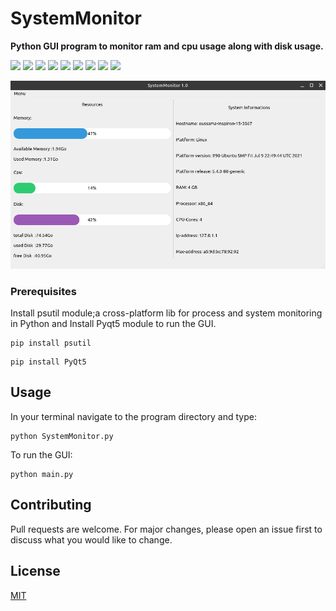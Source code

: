 # SystemMonitor
<b>Python GUI program to monitor ram and cpu usage along with disk usage.</b>
<p>
  <img  src="https://img.shields.io/github/stars/Oussama1403/SystemMonitor" />
  <img src="https://img.shields.io/github/contributors/Oussama1403/SystemMonitor" />
  <img src="https://img.shields.io/github/last-commit/Oussama1403/SystemMonitor" />
  <img src="https://visitor-badge.laobi.icu/badge?page_id=Oussama1403.SystemMonitor" />
  <img src="https://img.shields.io/github/languages/count/Oussama1403/SystemMonitor" />
  <img src="https://img.shields.io/github/languages/top/Oussama1403/SystemMonitor" />

  <img src="https://img.shields.io/badge/license-MIT-blue.svg?color=f64152" />
  <img  src="https://img.shields.io/github/issues/Oussama1403/SystemMonitor" />
  <img  src="https://img.shields.io/github/issues-pr/Oussama1403/SystemMonitor" />
</p>

![GUI](gui.png)
### Prerequisites

Install psutil module;a cross-platform lib for process and system monitoring in Python and
Install Pyqt5 module to run the GUI.
```
pip install psutil
```
```
pip install PyQt5
```
## Usage
In your terminal navigate to the program directory and type:
```
python SystemMonitor.py
```
To run the GUI:
```
python main.py
```
## Contributing
Pull requests are welcome. For major changes, please open an issue first to discuss what you would like to change.

## License
[MIT](https://choosealicense.com/licenses/mit/)
